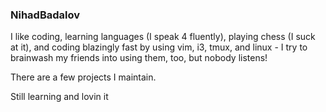 ### NihadBadalov

I like coding, learning languages (I speak 4 fluently), playing chess (I suck at it),
and coding blazingly fast by using vim, i3, tmux, and linux - I try to brainwash my friends into using them, too, but nobody listens!

There are a few projects I maintain.

Still learning and lovin it
